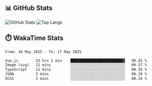 ## 📊 GitHub Stats
![GitHub Stats](https://github-readme-stats.vercel.app/api?username=fe-brweb&show_icons=true&theme=shades-of-purple)
![Top Langs](https://github-readme-stats.vercel.app/api/top-langs/?username=fe-brweb&layout=compact&theme=shades-of-purple)

## ⏱️ WakaTime Stats
<!--START_SECTION:waka-->

```txt
From: 10 May 2025 - To: 17 May 2025

Vue.js        33 hrs 1 min    ████████████████████████▓   98.45 %
Image (svg)   11 mins         ░░░░░░░░░░░░░░░░░░░░░░░░░   00.57 %
TypeScript    11 mins         ░░░░░░░░░░░░░░░░░░░░░░░░░   00.56 %
JSON          3 mins          ░░░░░░░░░░░░░░░░░░░░░░░░░   00.19 %
SCSS          2 mins          ░░░░░░░░░░░░░░░░░░░░░░░░░   00.14 %
```

<!--END_SECTION:waka-->
